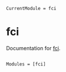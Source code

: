 ```@meta
CurrentModule = fci
```

# fci

Documentation for [fci](https://github.com/nbraunsc/fci.jl).

```@index
```

```@autodocs
Modules = [fci]
```
